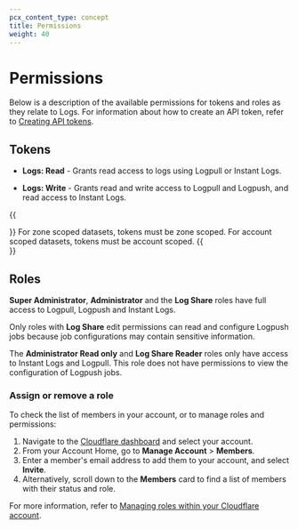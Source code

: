 ```yaml
---
pcx_content_type: concept
title: Permissions
weight: 40
---
```


# Permissions

Below is a description of the available permissions for tokens and roles as they relate to Logs. For information about how to create an API token, refer to [Creating API tokens](/fundamentals/api/get-started/create-token/).

## Tokens

*   **Logs: Read** - Grants read access to logs using Logpull or Instant Logs.

*   **Logs: Write** - Grants read and write access to Logpull and Logpush, and read access to Instant Logs.

{{<Aside type="note" header="Note">}}
For zone scoped datasets, tokens must be zone scoped. For account scoped datasets, tokens must be account scoped.
{{</Aside>}}

## Roles

**Super Administrator**, **Administrator** and the **Log Share** roles have full access to Logpull, Logpush and Instant Logs. 

Only roles with **Log Share** edit permissions can read and configure Logpush jobs because job configurations may contain sensitive information.

The **Administrator Read only** and **Log Share Reader** roles only have access to Instant Logs and Logpull. This role does not have permissions to view the configuration of Logpush jobs.

### Assign or remove a role

To check the list of members in your account, or to manage roles and permissions:

1.  Navigate to the [Cloudflare dashboard](https://dash.cloudflare.com/login) and select your account.
2.  From your Account Home, go to **Manage Account** > **Members**.
3.  Enter a member's email address to add them to your account, and select **Invite**.
4.  Alternatively, scroll down to the **Members** card to find a list of members with their status and role.

For more information, refer to [Managing roles within your Cloudflare account](/fundamentals/setup/manage-members/).
